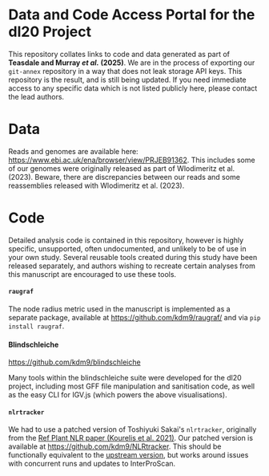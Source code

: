 # Data and Code Access Portal for the dl20 Project

This repository collates links to code and data generated as part of **Teasdale
and Murray *et al.* (2025)**. We are in the process of exporting our
`git-annex` repository in a way that does not leak storage API keys. This
repository is the result, and is still being updated. If you need immediate
access to any specific data which is not listed publicly here, please contact
the lead authors.

# Data

Reads and genomes are available here:
<https://www.ebi.ac.uk/ena/browser/view/PRJEB91362>. This includes some of our
genomes were originally released as part of Wlodimeritz et al. (2023). Beware,
there are discrepancies between our reads and some reassemblies released with
Wlodimeritz et al. (2023).


# Code

Detailed analysis code is contained in this repository, however is highly
specific, unsupported, often undocumented, and unlikely to be of use in your
own study. Several reusable tools created during this study have been released
separately, and authors wishing to recreate certain analyses from this
manuscript are encouraged to use these tools.


#### `raugraf`

The node radius metric used in the manuscript is implemented as a separate
package, available at <https://github.com/kdm9/raugraf/> and via `pip install
raugraf`.

#### Blindschleiche

<https://github.com/kdm9/blindschleiche>

Many tools within the blindschleiche suite were developed for the dl20 project,
including most GFF file manipulation and sanitisation code, as well as the easy
CLI for IGV.js (which powers the above visualisations).

#### `nlrtracker`

We had to use a patched version of Toshiyuki Sakai's  `nlrtracker`, originally
from the [Ref Plant NLR paper (Kourelis et al.
2021)](https://journals.plos.org/plosbiology/article?id=10.1371/journal.pbio.3001124).
Our patched version is available at <https://github.com/kdm9/NLRtracker>. This
should be functionally equivalent to the [upstream
version](https://github.com/slt666666/NLRtracker), but works around issues with
concurrent runs and updates to InterProScan.
